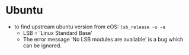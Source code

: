 # Ubuntu

- to find upstream ubuntu version from eOS:  `lsb_release -u -a` 
	- LSB = ‘Linux Standard Base’
	- The error message ‘No LSB modules are available’ is a bug which can be ignored.